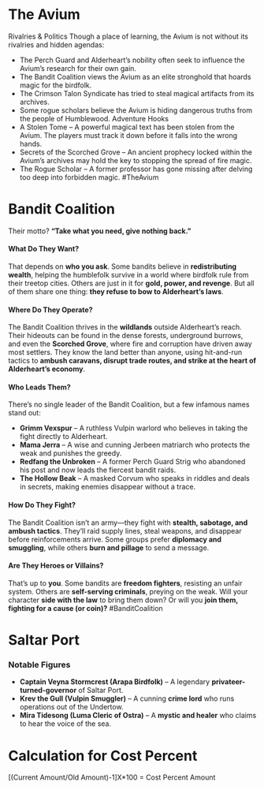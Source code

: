 # The Avium
Rivalries & Politics
Though a place of learning, the Avium is not without its rivalries and hidden agendas:
- The Perch Guard and Alderheart’s nobility often seek to influence the Avium’s research for their own gain.
- The Bandit Coalition views the Avium as an elite stronghold that hoards magic for the birdfolk.
- The Crimson Talon Syndicate has tried to steal magical artifacts from its archives.
- Some rogue scholars believe the Avium is hiding dangerous truths from the people of Humblewood.
Adventure Hooks
- A Stolen Tome – A powerful magical text has been stolen from the Avium. The players must track it down before it falls into the wrong hands.
- Secrets of the Scorched Grove – An ancient prophecy locked within the Avium’s archives may hold the key to stopping the spread of fire magic.
- The Rogue Scholar – A former professor has gone missing after delving too deep into forbidden magic. #TheAvium

# Bandit Coalition
Their motto? **“Take what you need, give nothing back.”**

#### **What Do They Want?**

That depends on **who you ask**. Some bandits believe in **redistributing wealth**, helping the humblefolk survive in a world where birdfolk rule from their treetop cities. Others are just in it for **gold, power, and revenge**. But all of them share one thing: **they refuse to bow to Alderheart’s laws**.

#### **Where Do They Operate?**

The Bandit Coalition thrives in the **wildlands** outside Alderheart’s reach. Their hideouts can be found in the dense forests, underground burrows, and even the **Scorched Grove**, where fire and corruption have driven away most settlers. They know the land better than anyone, using hit-and-run tactics to **ambush caravans, disrupt trade routes, and strike at the heart of Alderheart’s economy**.

#### **Who Leads Them?**

There’s no single leader of the Bandit Coalition, but a few infamous names stand out:

- **Grimm Vexspur** – A ruthless Vulpin warlord who believes in taking the fight directly to Alderheart.
- **Mama Jerra** – A wise and cunning Jerbeen matriarch who protects the weak and punishes the greedy.
- **Redfang the Unbroken** – A former Perch Guard Strig who abandoned his post and now leads the fiercest bandit raids.
- **The Hollow Beak** – A masked Corvum who speaks in riddles and deals in secrets, making enemies disappear without a trace.

#### **How Do They Fight?**

The Bandit Coalition isn’t an army—they fight with **stealth, sabotage, and ambush tactics**. They’ll raid supply lines, steal weapons, and disappear before reinforcements arrive. Some groups prefer **diplomacy and smuggling**, while others **burn and pillage** to send a message.

#### **Are They Heroes or Villains?**

That’s up to **you**. Some bandits are **freedom fighters**, resisting an unfair system. Others are **self-serving criminals**, preying on the weak. Will your character **side with the law** to bring them down? Or will you **join them, fighting for a cause (or coin)?** #BanditCoalition


# Saltar Port
### **Notable Figures**

- **Captain Veyna Stormcrest (Arapa Birdfolk)** – A legendary **privateer-turned-governor** of Saltar Port.
- **Krev the Gull (Vulpin Smuggler)** – A cunning **crime lord** who runs operations out of the Undertow.
- **Mira Tidesong (Luma Cleric of Ostra)** – A **mystic and healer** who claims to hear the voice of the sea.

# Calculation for Cost Percent
[(Current Amount/Old Amount)-1]X*100 =  Cost Percent Amount

